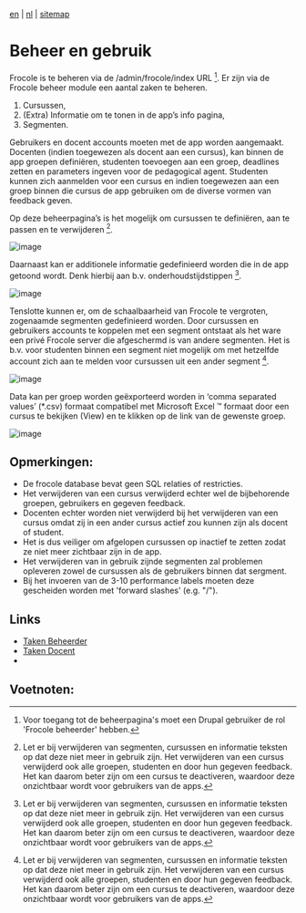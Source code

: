 [en](\en\frocole_beheer) | [nl](\nl\frocole_beheer) | [sitemap](\nl\sitemap)

# Beheer en gebruik

Frocole is te beheren via de /admin/frocole/index URL [^1].
Er zijn via de Frocole beheer module een aantal zaken te beheren.

1. Cursussen,
2. (Extra) Informatie om te tonen in de app’s info pagina,
3. Segmenten.

Gebruikers en docent accounts moeten met de app worden aangemaakt. Docenten (indien toegewezen als docent aan een cursus), kan binnen de app groepen definiëren, studenten toevoegen aan een groep, deadlines zetten en parameters ingeven voor de pedagogical agent.
Studenten kunnen zich aanmelden voor een cursus en indien toegewezen aan een groep binnen die cursus de app gebruiken om de diverse vormen van feedback geven.

Op deze beheerpagina’s is het mogelijk om cursussen te definiëren, aan te passen en te verwijderen [^2].

![image](https://user-images.githubusercontent.com/1768983/159274543-fbb82873-5a37-42e2-a8ce-351a23250a94.png)

Daarnaast kan er additionele informatie gedefinieerd worden die in de app getoond wordt. Denk hierbij aan b.v. onderhoudstijdstippen [^2].
 
![image](https://user-images.githubusercontent.com/1768983/159274579-ce41eafc-84ad-41ab-b802-88603d512489.png)

Tenslotte kunnen er, om de schaalbaarheid van Frocole te vergroten, zogenaamde segmenten gedefinieerd worden. Door cursussen en gebruikers accounts te koppelen met een segment ontstaat als het ware een privé Frocole server die afgeschermd is van andere segmenten. Het is b.v. voor studenten binnen een segment niet mogelijk om met hetzelfde account zich aan te melden voor cursussen uit een ander segment [^2].

![image](https://user-images.githubusercontent.com/1768983/159274598-2aa0b368-3882-48e3-928e-da6d1bb0abef.png)

Data kan per groep worden geëxporteerd worden in ‘comma separated values’ (*.csv) formaat compatibel met Microsoft Excel ™ formaat door een cursus te bekijken (View) en te klikken op de link van de gewenste groep.

![image](https://user-images.githubusercontent.com/1768983/159274637-44916274-60b4-4b33-8098-4895cfb62ac1.png)

## Opmerkingen:
- De frocole database bevat geen SQL relaties of restricties.
- Het verwijderen van een cursus verwijderd echter wel de bijbehorende groepen, gebruikers en gegeven feedback.
- Docenten echter worden niet verwijderd bij het verwijderen van een cursus omdat zij in een ander cursus actief zou kunnen zijn als docent of student.
- Het is dus veiliger om afgelopen cursussen op inactief te zetten zodat ze niet meer zichtbaar zijn in de app.
- Het verwijderen van in gebruik zijnde segmenten zal problemen opleveren zowel de cursussen als de gebruikers binnen dat sergment.
- Bij het invoeren van de 3-10 performance labels moeten deze gescheiden worden met 'forward slashes' (e.g. "/").

## Links

- [Taken Beheerder](frocole_tasks_administrator)
- [Taken Docent](frocole_tasks_teacher)
- 
## Voetnoten:
[^1]: Voor toegang tot de beheerpagina's moet een Drupal gebruiker de rol 'Frocole beheerder' hebben.
[^2]: Let er bij verwijderen van segmenten, cursussen en informatie teksten op dat deze niet meer in gebruik zijn. Het verwijderen van een cursus verwijderd ook alle groepen, studenten en door hun gegeven feedback. Het kan daarom beter zijn om een cursus te deactiveren, waardoor deze onzichtbaar wordt voor gebruikers van de apps.
